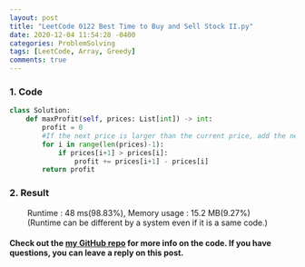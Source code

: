 ```yaml
---
layout: post
title: "LeetCode 0122 Best Time to Buy and Sell Stock II.py"
date: 2020-12-04 11:54:28 -0400
categories: ProblemSolving
tags: [LeetCode, Array, Greedy]
comments: true
---
```


### 1. Code
```python
class Solution:
    def maxProfit(self, prices: List[int]) -> int:
        profit = 0
        #If the next price is larger than the current price, add the next price minus the current price.
        for i in range(len(prices)-1):
            if prices[i+1] > prices[i]:
                profit += prices[i+1] - prices[i]
        return profit
```

### 2. Result
&nbsp;&nbsp;&nbsp;&nbsp;&nbsp;&nbsp;&nbsp;&nbsp;Runtime : 48 ms(98.83%), Memory usage : 15.2 MB(9.27%)  
&nbsp;&nbsp;&nbsp;&nbsp;&nbsp;&nbsp;&nbsp;&nbsp;(Runtime can be different by a system even if it is a same code.)

#### Check out the [my GitHub repo][hyuk-gh] for more info on the code. If you have questions, you can leave a reply on this post.
[hyuk-gh]:   https://github.com/dlgur1994/StudyAlgorithms
